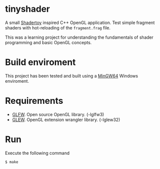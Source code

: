 # tinyshader
A small [Shadertoy](https://www.shadertoy.com/) inspired C++ OpenGL application. Test simple fragment shaders with hot-reloading of the `fragment.frag` file.

This was a learning project for understanding the fundamentals of shader programming and basic OpenGL concepts.

# Build enviroment

This project has been tested and built using a [MinGW64](https://www.mingw-w64.org/) Windows enviroment.

# Requirements

- [GLFW](https://www.glfw.org/). Open source OpenGL library. (-lglfw3)
- [GLEW](https://glew.sourceforge.net/). OpenGL extension wrangler library. (-lglew32)

# Run

Execute the following command

    $ make
